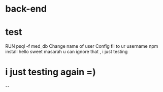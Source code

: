 # back-end

test
=======
RUN psql -f med_db
Change name of user  Config fil to ur username 
npm install 
hello sweet masarah 
u can ignore that , i just testing

i just testing again =)
=======
--

